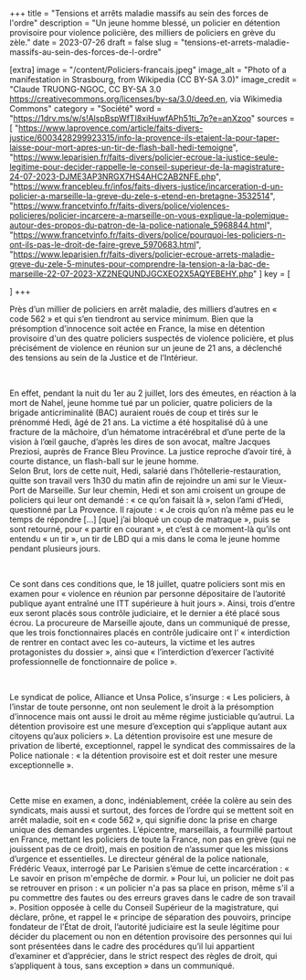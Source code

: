 +++
title = "Tensions et arrêts maladie massifs au sein des forces de l'ordre"
description = "Un jeune homme blessé, un policier en détention provisoire pour violence policière, des milliers de policiers en grève du zèle."
date = 2023-07-26
draft = false
slug = "tensions-et-arrets-maladie-massifs-au-sein-des-forces-de-l-ordre"

[extra]
image = "/content/Policiers-francais.jpeg"
image_alt = "Photo of a manifestation in Strasbourg, from Wikipedia (CC BY-SA 3.0)"
image_credit = "Claude TRUONG-NGOC, CC BY-SA 3.0 <https://creativecommons.org/licenses/by-sa/3.0/deed.en>, via Wikimedia Commons"
category = "Société"
word = "https://1drv.ms/w/s!AlspBspWfTI8xiHuwfAPh51ti_7p?e=anXzoo"
sources = [
  "https://www.laprovence.com/article/faits-divers-justice/6003428299923315/info-la-provence-ils-etaient-la-pour-taper-laisse-pour-mort-apres-un-tir-de-flash-ball-hedi-temoigne",
  "https://www.leparisien.fr/faits-divers/policier-ecroue-la-justice-seule-legitime-pour-decider-rappelle-le-conseil-superieur-de-la-magistrature-24-07-2023-DJME3AP3NRGX7HS4AHC2AB2NFE.php",
  "https://www.francebleu.fr/infos/faits-divers-justice/incarceration-d-un-policier-a-marseille-la-greve-du-zele-s-etend-en-bretagne-3532514",
  "https://www.francetvinfo.fr/faits-divers/police/violences-policieres/policier-incarcere-a-marseille-on-vous-explique-la-polemique-autour-des-propos-du-patron-de-la-police-nationale_5968844.html",
  "https://www.francetvinfo.fr/faits-divers/police/pourquoi-les-policiers-n-ont-ils-pas-le-droit-de-faire-greve_5970683.html",
  "https://www.leparisien.fr/faits-divers/policier-ecroue-arrets-maladie-greve-du-zele-5-minutes-pour-comprendre-la-tension-a-la-bac-de-marseille-22-07-2023-XZ2NEQUNDJGCXEO2X5AQYEBEHY.php"
]
key = [

]
+++

Près d’un millier de policiers en arrêt maladie, des milliers d’autres en « code 562 » et qui s’en tiendront au service minimum. Bien que la présomption d’innocence soit actée en France, la mise en détention provisoire d'un des quatre policiers suspectés de violence policière, et plus précisément de violence en réunion sur un jeune de 21 ans, a déclenché des tensions au sein de la Justice et de l’Intérieur. 

<br />

En effet, pendant la nuit du 1er au 2 juillet, lors des émeutes, en réaction à la mort de Nahel, jeune homme tué par un policier, quatre policiers de la brigade anticriminalité (BAC) auraient roués de coup et tirés sur le prénommé Hedi, âgé de 21 ans. La victime a été hospitalisé dû à une fracture de la mâchoire, d’un hématome intracérébral et d’une perte de la vision à l’œil gauche, d’après les dires de son avocat, maître Jacques Preziosi, auprès de France Bleu Province. La justice reproche d’avoir tiré, à courte distance, un flash-ball sur le jeune homme. 
<br />
Selon Brut, lors de cette nuit, Hedi, salarié dans l’hôtellerie-restauration, quitte son travail vers 1h30 du matin afin de rejoindre un ami sur le Vieux-Port de Marseille. Sur leur chemin, Hedi et son ami croisent un groupe de policiers qui leur ont demandé : « ce qu’on faisait là », selon l’ami d’Hedi, questionné par La Provence. Il rajoute : « Je crois qu’on n’a même pas eu le temps de répondre […] [que] j’ai bloqué un coup de matraque », puis se sont retourné, pour « partir en courant », et c’est à ce moment-là qu’ils ont entendu « un tir », un tir de LBD qui a mis dans le coma le jeune homme pendant plusieurs jours. 

<br />

Ce sont dans ces conditions que, le 18 juillet, quatre policiers sont mis en examen pour « violence en réunion par personne dépositaire de l’autorité publique ayant entraîné une ITT supérieure à huit jours ». Ainsi, trois d’entre eux seront placés sous contrôle judiciaire, et le dernier a été placé sous écrou. La procureure de Marseille ajoute, dans un communiqué de presse, que les trois fonctionnaires placés en contrôle judicaire ont l’ « interdiction de rentrer en contact avec les co-auteurs, la victime et les autres protagonistes du dossier », ainsi que « l’interdiction d’exercer l’activité professionnelle de fonctionnaire de police ». 

<br />

Le syndicat de police, Alliance et Unsa Police, s’insurge : « Les policiers, à l’instar de toute personne, ont non seulement le droit à la présomption d’innocence mais ont aussi le droit au même régime justiciable qu’autrui. La détention provisoire est une mesure d’exception qui s’applique autant aux citoyens qu’aux policiers ». La détention provisoire est une mesure de privation de liberté, exceptionnel, rappel le syndicat des commissaires de la Police nationale : « la détention provisoire est et doit rester une mesure exceptionnelle ». 

<br />

Cette mise en examen, a donc, indéniablement, créée la colère au sein des syndicats, mais aussi et surtout, des forces de l’ordre qui se mettent soit en arrêt maladie, soit en « code 562 », qui signifie donc la prise en charge unique des demandes urgentes. L’épicentre, marseillais, a fourmillé partout en France, mettant les policiers de toute la France, non pas en grève (qui ne jouissent pas de ce droit), mais en position de n’assumer que les missions d’urgence et essentielles. Le directeur général de la police nationale, Frédéric Veaux, interrogé par Le Parisien s’émue de cette incarcération : « Le savoir en prison m'empêche de dormir. » Pour lui, un policier ne doit pas se retrouver en prison : « un policier n'a pas sa place en prison, même s'il a pu commettre des fautes ou des erreurs graves dans le cadre de son travail ». Position opposée à celle du Conseil Supérieur de la magistrature, qui déclare, prône, et rappel le « principe de séparation des pouvoirs, principe fondateur de l’État de droit, l’autorité judiciaire est la seule légitime pour décider du placement ou non en détention provisoire des personnes qui lui sont présentées dans le cadre des procédures qu’il lui appartient d’examiner et d’apprécier, dans le strict respect des règles de droit, qui s’appliquent à tous, sans exception » dans un communiqué. 
